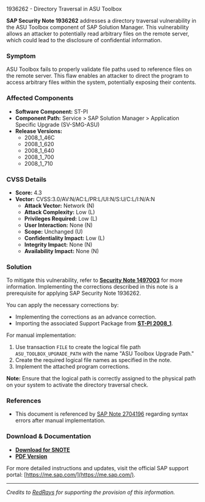 1936262 - Directory Traversal in ASU Toolbox

**SAP Security Note 1936262** addresses a directory traversal vulnerability in the ASU Toolbox component of SAP Solution Manager. This vulnerability allows an attacker to potentially read arbitrary files on the remote server, which could lead to the disclosure of confidential information.

### Symptom
ASU Toolbox fails to properly validate file paths used to reference files on the remote server. This flaw enables an attacker to direct the program to access arbitrary files within the system, potentially exposing their contents.

### Affected Components
- **Software Component:** ST-PI
- **Component Path:** Service > SAP Solution Manager > Application Specific Upgrade (SV-SMG-ASU)
- **Release Versions:** 
  - 2008_1_46C
  - 2008_1_620
  - 2008_1_640
  - 2008_1_700
  - 2008_1_710

### CVSS Details
- **Score:** 4.3
- **Vector:** CVSS:3.0/AV:N/AC:L/PR:L/UI:N/S:U/C:L/I:N/A:N
  - **Attack Vector:** Network (N)
  - **Attack Complexity:** Low (L)
  - **Privileges Required:** Low (L)
  - **User Interaction:** None (N)
  - **Scope:** Unchanged (U)
  - **Confidentiality Impact:** Low (L)
  - **Integrity Impact:** None (N)
  - **Availability Impact:** None (N)

### Solution
To mitigate this vulnerability, refer to **[Security Note 1497003](https://me.sap.com/notes/1497003)** for more information. Implementing the corrections described in this note is a prerequisite for applying SAP Security Note 1936262.

You can apply the necessary corrections by:
- Implementing the corrections as an advance correction.
- Importing the associated Support Package from **[ST-PI 2008_1](https://me.sap.com/support_package/ST-PI_2008_1)**.

For manual implementation:
1. Use transaction `FILE` to create the logical file path `ASU_TOOLBOX_UPGRADE_PATH` with the name "ASU Toolbox Upgrade Path."
2. Create the required logical file names as specified in the note.
3. Implement the attached program corrections.

**Note:** Ensure that the logical path is correctly assigned to the physical path on your system to activate the directory traversal check.

### References
- This document is referenced by [SAP Note 2704196](https://me.sap.com/notes/2704196) regarding syntax errors after manual implementation.

### Download & Documentation
- **[Download for SNOTE](https://notesdownloads.sap.com/note/0040000011439752017)**
- **[PDF Version](https://userapps.support.sap.com/sap/support/sfm/notes/print/0001936262?language=en-US&token=250E4B709EF832F9BCD22A0DBD83B1AC)**

For more detailed instructions and updates, visit the official SAP support portal: [https://me.sap.com/](https://me.sap.com/).

---

*Credits to [RedRays](https://redrays.io) for supporting the provision of this information.*